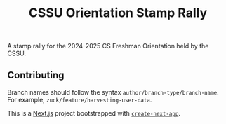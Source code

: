<div align='center'>
    <!-- project title is up for debate!! -->
    <h1><b>CSSU Orientation Stamp Rally</b></h1>
    <div> <!-- Subheader goes here -->
<br></div>
</div>

A stamp rally for the 2024-2025 CS Freshman Orientation held by the CSSU.

## Contributing
Branch names should follow the syntax `author/branch-type/branch-name`. For example, `zuck/feature/harvesting-user-data`.

This is a [Next.js](https://nextjs.org/) project bootstrapped with [`create-next-app`](https://github.com/vercel/next.js/tree/canary/packages/create-next-app).
